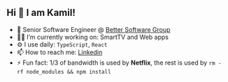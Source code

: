 ## Hi 👋 I am Kamil!

- 🏢 Senior Software Engineer @ [Better Software Group](https://www.bsgroup.eu/)
- 👨‍💻 I’m currently working on: SmartTV and Web apps
- ⚙️ I use daily: `TypeScript`, `React`
- 📫 How to reach me: [Linkedin](https://www.linkedin.com/in/dikamilo/)
- ⚡ Fun fact: 1/3 of bandwidth is used by **Netflix**, the rest is used by `rm -rf node_modules && npm install`

